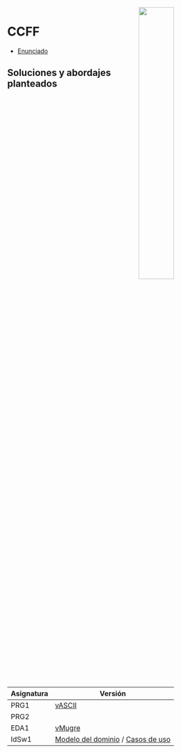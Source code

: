 <img src="https://previews.123rf.com/images/aluna1/aluna11809/aluna1180900022/107787314-vector-de-ilustraci%C3%B3n-de-dibujo-blanco-negro-gr%C3%A1fico-de-tienda-gente-esperando-en-la-cola-de-la.jpg" width="40%" align="right"/>

# CCFF

- [Enunciado](enunciado.md)

## Soluciones y abordajes planteados

|Asignatura|Versión|
|-|-|
PRG1|[vASCII](/src/vPRG1/README.md)
PRG2|
EDA1|[vMugre](/src/v000/README.md)
IdSw1|[Modelo del dominio](mdd.md) / [Casos de uso](cdu.md)